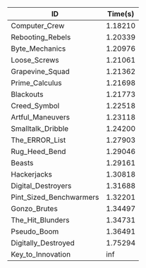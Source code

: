 |ID|Time(s)|
|-|-|
|Computer_Crew|1.18210|
|Rebooting_Rebels|1.20339|
|Byte_Mechanics|1.20976|
|Loose_Screws|1.21061|
|Grapevine_Squad|1.21362|
|Prime_Calculus|1.21698|
|Blackouts|1.21773|
|Creed_Symbol|1.22518|
|Artful_Maneuvers|1.23118|
|Smalltalk_Dribble|1.24200|
|The_ERROR_List|1.27903|
|Rug_Heed_Bend|1.29046|
|Beasts|1.29161|
|Hackerjacks|1.30818|
|Digital_Destroyers|1.31688|
|Pint_Sized_Benchwarmers|1.32201|
|Gonzo_Brutes|1.34497|
|The_Hit_Blunders|1.34731|
|Pseudo_Boom|1.36491|
|Digitally_Destroyed|1.75294|
|Key_to_Innovation|inf|
